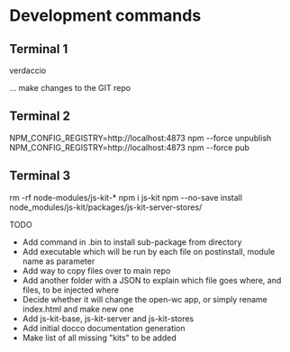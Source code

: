 
# Development commands

## Terminal 1
verdaccio

... make changes to the GIT repo

## Terminal 2
NPM_CONFIG_REGISTRY=http://localhost:4873 npm --force unpublish
NPM_CONFIG_REGISTRY=http://localhost:4873 npm --force pub

## Terminal 3
rm -rf node-modules/js-kit-*
npm i js-kit
npm --no-save install node_modules/js-kit/packages/js-kit-server-stores/


TODO
* Add command in .bin to install sub-package from directory
* Add executable which will be run by each file on postinstall, module name as parameter
* Add way to copy files over to main repo
* Add another folder with a JSON to explain which file goes where, and files, to be injected where
* Decide whether it will change the open-wc app, or simply rename index.html and make new one
* Add js-kit-base, js-kit-server and js-kit-stores
* Add initial docco documentation generation
* Make list of all missing "kits" to be added
